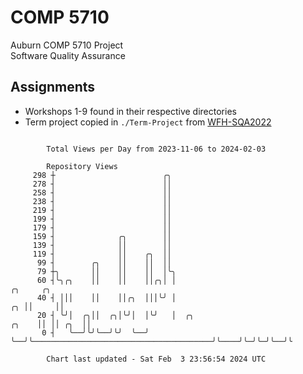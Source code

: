 # COMP 5710
Auburn COMP 5710 Project  
Software Quality Assurance

## Assignments
- Workshops 1-9 found in their respective directories
- Term project copied in `./Term-Project` from [WFH-SQA2022](https://github.com/wumphlett/WFH-SQA2022-AUBURN)

```

        Total Views per Day from 2023-11-06 to 2024-02-03

        Repository Views
     298 ┼                        ╭╮
     278 ┤                        ││
     258 ┤                        ││
     238 ┤                        ││
     219 ┤                        ││
     199 ┤                        ││
     179 ┤                        ││
     159 ┤              ╭╮        ││
     139 ┤              ││        ││
     119 ┤              ││    ╭╮  ││
      99 ┤        ╭╮    ││    ││  ││
      79 ┼╮       ││    ││    ││  │╰╮
      60 ┤╰╮╭╮    ││    ││    ││╭╮│ │                                                     ╭╮     ╭╮
      40 ┤ │││    ││    ││╭╮  │││╰╯ │                                                  ╭╮ ││     ││
      20 ┤ ╰╯│  ╭╮││  ╭╮│╰╯│  │╰╯   │  ╭╮                                        ╭╮    ││ ││ ╭╮  ││
       0 ┤   ╰──╯╰╯╰──╯╰╯  ╰──╯     ╰──╯╰────────────────────────────────────────╯╰────╯╰─╯╰─╯╰──╯╰

        Chart last updated - Sat Feb  3 23:56:54 2024 UTC
        
```
